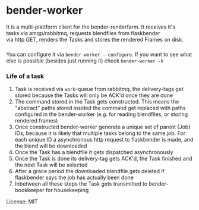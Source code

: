 # bender-worker

It is a multi-plattform client for the bender-renderfarm. It receives it's \
tasks via amqp/rabbitmq, requests blendfiles from flaskbender \
via http GET, renders the Tasks and stores the rendered Frames on disk.

###
You can configure it via `bender-worker --configure`. If you want to see what \
else is possible (besides just running it) check `bender-worker -h`

### Life of a task
1. Task is received via `work`-queue from rabbitmq, the delivery-tags get stored because the Tasks will only be ACK'd once they are done
2. The command stored in the Task gets constructed. This means the "abstract" paths stored insided the command get replaced with paths configured in the bender-worker (e.g. for reading blendfiles, or storing rendered frames)
3. Once constructed bender-worker generate a unique set of parent (Job) IDs, because it is likely that multiple tasks belong to the same job. For each unique ID a asynchronous http request to flaskbender is made, and the blend will be downloaded
4. Once the Task has a blendfile it gets dispatched asynchronously
5. Once the Task is done its delivery-tag gets ACK'd, the Task finished and the next Task will be selected
6. After a grace period the downloaded blendfile gets deleted if flaskbender says the job has actually been done
7. Inbetween all these steps the Task gets transmitted to bender-bookkeeper for housekeeping


License: MIT
